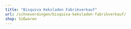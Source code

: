 ```yaml
---
title: "Bisquiva Keksladen Fabrikverkauf"
url: /schneverdingen/bisquiva-keksladen-fabrikverkauf/
shop: Süßwaren
---
```


